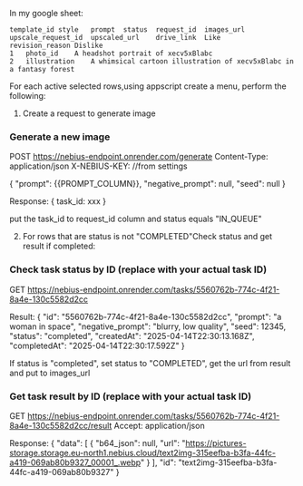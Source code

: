 In my google sheet:

```csv
template_id	style	prompt	status	request_id	images_url	upscale_request_id	upscaled_url	drive_link	Like	revision_reason	Dislike
1	photo_id	A headshot portrait of xecv5xBlabc
2	illustration	A whimsical cartoon illustration of xecv5xBlabc in a fantasy forest
```

For each active selected rows,using appscript create a menu, perform the following:

1. Create a request to generate image

### Generate a new image

POST https://nebius-endpoint.onrender.com/generate
Content-Type: application/json
X-NEBIUS-KEY: //from settings

{
"prompt": {{PROMPT_COLUMN}},
"negative_prompt": null,
"seed": null
}

Response:
{
task_id: xxx
}

put the task_id to request_id column and status equals "IN_QUEUE"

2. For rows that are status is not "COMPLETED"Check status and get result if completed:

### Check task status by ID (replace with your actual task ID)

GET https://nebius-endpoint.onrender.com/tasks/5560762b-774c-4f21-8a4e-130c5582d2cc

Result:
{
"id": "5560762b-774c-4f21-8a4e-130c5582d2cc",
"prompt": "a woman in space",
"negative_prompt": "blurry, low quality",
"seed": 12345,
"status": "completed",
"createdAt": "2025-04-14T22:30:13.168Z",
"completedAt": "2025-04-14T22:30:17.592Z"
}

If status is "completed", set status to "COMPLETED", get the url from result and put to images_url

### Get task result by ID (replace with your actual task ID)

GET https://nebius-endpoint.onrender.com/tasks/5560762b-774c-4f21-8a4e-130c5582d2cc/result
Accept: application/json

Response:
{
"data": [
{
"b64_json": null,
"url": "https://pictures-storage.storage.eu-north1.nebius.cloud/text2img-315eefba-b3fa-44fc-a419-069ab80b9327_00001_.webp"
}
],
"id": "text2img-315eefba-b3fa-44fc-a419-069ab80b9327"
}
